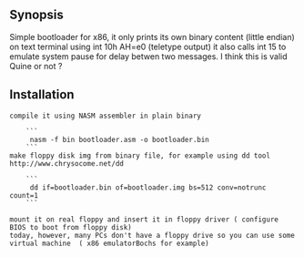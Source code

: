 ## Synopsis

Simple bootloader for x86, it only prints its own binary content (little endian) on text terminal using int 10h AH=e0 (teletype output)
it also calls int 15 to emulate system pause for delay betwen two messages. I think this is valid Quine or not ?

## Installation

    compile it using NASM assembler in plain binary

        ```
         nasm -f bin bootloader.asm -o bootloader.bin
        ```
    make floppy disk img from binary file, for example using dd tool http://www.chrysocome.net/dd

        ```
         dd if=bootloader.bin of=bootloader.img bs=512 conv=notrunc count=1 
        ```
    
    mount it on real floppy and insert it in floppy driver ( configure BIOS to boot from floppy disk)
    today, however, many PCs don't have a floppy drive so you can use some virtual machine  ( x86 emulatorBochs for example)
  

